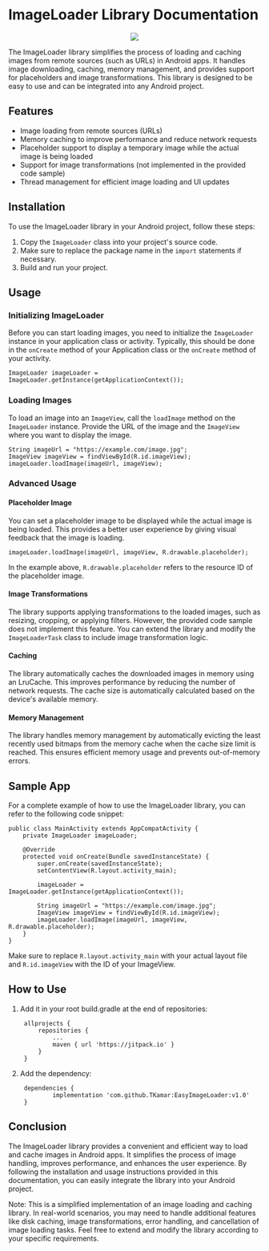 # ImageLoader Library Documentation

<p align="center">
  <img src="https://github.com/TKamar/EasyImageLoader/blob/master/EasyImageLoader/src/main/res/raw/EasyImageLoader.png?raw=true">
</p>

The ImageLoader library simplifies the process of loading and caching images from remote sources (such as URLs) in Android apps. It handles image downloading, caching, memory management, and provides support for placeholders and image transformations. This library is designed to be easy to use and can be integrated into any Android project.

## Features

- Image loading from remote sources (URLs)
- Memory caching to improve performance and reduce network requests
- Placeholder support to display a temporary image while the actual image is being loaded
- Support for image transformations (not implemented in the provided code sample)
- Thread management for efficient image loading and UI updates

## Installation

To use the ImageLoader library in your Android project, follow these steps:

1. Copy the `ImageLoader` class into your project's source code.
2. Make sure to replace the package name in the `import` statements if necessary.
3. Build and run your project.

## Usage

### Initializing ImageLoader

Before you can start loading images, you need to initialize the `ImageLoader` instance in your application class or activity. Typically, this should be done in the `onCreate` method of your Application class or the `onCreate` method of your activity.

```
ImageLoader imageLoader = ImageLoader.getInstance(getApplicationContext());
```

### Loading Images

To load an image into an `ImageView`, call the `loadImage` method on the `ImageLoader` instance. Provide the URL of the image and the `ImageView` where you want to display the image.

```
String imageUrl = "https://example.com/image.jpg";
ImageView imageView = findViewById(R.id.imageView);
imageLoader.loadImage(imageUrl, imageView);
```

### Advanced Usage

#### Placeholder Image

You can set a placeholder image to be displayed while the actual image is being loaded. This provides a better user experience by giving visual feedback that the image is loading.

```
imageLoader.loadImage(imageUrl, imageView, R.drawable.placeholder);
```

In the example above, `R.drawable.placeholder` refers to the resource ID of the placeholder image.

#### Image Transformations

The library supports applying transformations to the loaded images, such as resizing, cropping, or applying filters. However, the provided code sample does not implement this feature. You can extend the library and modify the `ImageLoaderTask` class to include image transformation logic.

#### Caching

The library automatically caches the downloaded images in memory using an LruCache. This improves performance by reducing the number of network requests. The cache size is automatically calculated based on the device's available memory.

#### Memory Management

The library handles memory management by automatically evicting the least recently used bitmaps from the memory cache when the cache size limit is reached. This ensures efficient memory usage and prevents out-of-memory errors.

## Sample App

For a complete example of how to use the ImageLoader library, you can refer to the following code snippet:

```
public class MainActivity extends AppCompatActivity {
    private ImageLoader imageLoader;

    @Override
    protected void onCreate(Bundle savedInstanceState) {
        super.onCreate(savedInstanceState);
        setContentView(R.layout.activity_main);

        imageLoader = ImageLoader.getInstance(getApplicationContext());

        String imageUrl = "https://example.com/image.jpg";
        ImageView imageView = findViewById(R.id.imageView);
        imageLoader.loadImage(imageUrl, imageView, R.drawable.placeholder);
    }
}
```

Make sure to replace `R.layout.activity_main` with your actual layout file and `R.id.imageView` with the ID of your ImageView.

## How to Use

1. Add it in your root build.gradle at the end of repositories:
   ```
	allprojects {
		repositories {
			...
			maven { url 'https://jitpack.io' }
		}
	}
   ```
2. Add the dependency:
   ```
	dependencies {
	        implementation 'com.github.TKamar:EasyImageLoader:v1.0'
	}
   ```

## Conclusion

The ImageLoader library provides a convenient and efficient way to load and cache images in Android apps. It simplifies the process of image handling, improves performance, and enhances the user experience. By following the installation and usage instructions provided in this documentation, you can easily integrate the library into your Android project.

Note: This is a simplified implementation of an image loading and caching library. In real-world scenarios, you may need to handle additional features like disk caching, image transformations, error handling, and cancellation of image loading tasks. Feel free to extend and modify the library according to your specific requirements.
